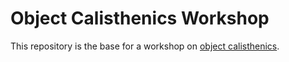 # Object Calisthenics Workshop

This repository is the base for a workshop on
[object calisthenics](https://williamdurand.fr/2013/06/03/object-calisthenics/).

